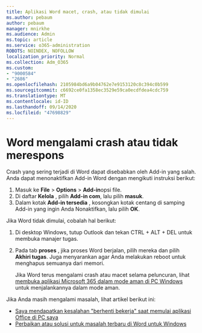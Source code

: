 ```yaml
---
title: Aplikasi Word macet, crash, atau tidak dimulai
ms.author: pebaum
author: pebaum
manager: mnirkhe
ms.audience: Admin
ms.topic: article
ms.service: o365-administration
ROBOTS: NOINDEX, NOFOLLOW
localization_priority: Normal
ms.collection: Adm_O365
ms.custom:
- "9000584"
- "2686"
ms.openlocfilehash: 2105984bd6a9b04762e7e9153120c8c394c0b599
ms.sourcegitcommit: c6692ce0fa1358ec3529e59ca0ecdfdea4cdc759
ms.translationtype: MT
ms.contentlocale: id-ID
ms.lasthandoff: 09/14/2020
ms.locfileid: "47698829"
---
```

# <a name="word-crashes-or-doesnt-respond"></a>Word mengalami crash atau tidak merespons

Crash yang sering terjadi di Word dapat disebabkan oleh Add-in yang salah. Anda dapat menonaktifkan Add-in Word dengan mengikuti instruksi berikut:

1. Masuk ke **File**  >  **Options**  >  **Add-in**opsi file.
2. Di daftar **Kelola** , pilih **Add-in com**, lalu pilih **masuk**.
3. Dalam kotak **Add-in tersedia** , kosongkan kotak centang di samping Add-in yang ingin Anda Nonaktifkan, lalu pilih **OK**.

Jika Word tidak dimulai, cobalah hal berikut:

1.   Di desktop Windows, tutup Outlook dan tekan CTRL + ALT + DEL untuk membuka manajer tugas. 
2. Pada tab **proses** , jika proses Word berjalan, pilih mereka dan pilih **Akhiri tugas**. Juga menyarankan agar Anda melakukan reboot untuk menghapus semuanya dari memori.

    Jika Word terus mengalami crash atau macet selama peluncuran, lihat [membuka aplikasi Microsoft 365 dalam mode aman di PC Windows](https://support.office.com/article/Open-Office-apps-in-safe-mode-on-a-Windows-PC-dedf944a-5f4b-4afb-a453-528af4f7ac72) untuk menjalankannya dalam mode aman.

Jika Anda masih mengalami masalah, lihat artikel berikut ini: 
- [Saya mendapatkan kesalahan "berhenti bekerja" saat memulai aplikasi Office di PC saya](https://support.office.com/article/52bd7985-4e99-4a35-84c8-2d9b8301a2fa)
- [Perbaikan atau solusi untuk masalah terbaru di Word untuk Windows](https://support.office.com/article/bf6bf17c-2807-4871-83ce-e337ae8f0b86)